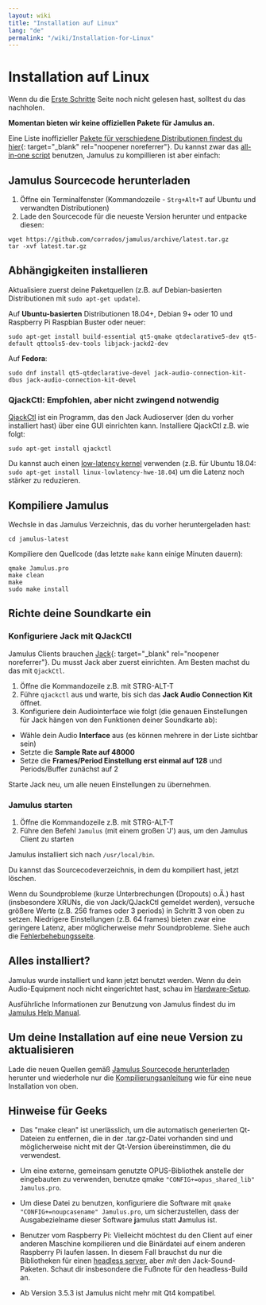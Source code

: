 ```yaml
---
layout: wiki
title: "Installation auf Linux"
lang: "de"
permalink: "/wiki/Installation-for-Linux"
---
```


# Installation auf Linux
Wenn du die [Erste Schritte](Getting-Started) Seite noch nicht gelesen hast, solltest du das nachholen.

**Momentan bieten wir keine offiziellen Pakete für Jamulus an.**

Eine Liste inoffizieller [Pakete für verschiedene Distributionen findest du hier](https://github.com/corrados/jamulus/issues/223#issue-619038918){: target="_blank" rel="noopener noreferrer"}. Du kannst zwar das [all-in-one script](Linux-Client-Install-Script) benutzen, Jamulus zu kompillieren ist aber einfach:

## Jamulus Sourcecode herunterladen

1. Öffne ein Terminalfenster (Kommandozeile - `Strg+Alt+T` auf Ubuntu und verwandten Distributionen)
1. Lade den Sourcecode für die neueste Version herunter und entpacke diesen:
```shell
wget https://github.com/corrados/jamulus/archive/latest.tar.gz
tar -xvf latest.tar.gz
```

## Abhängigkeiten installieren

Aktualisiere zuerst deine Paketquellen (z.B. auf Debian-basierten Distributionen mit `sudo apt-get update`).

Auf **Ubuntu-basierten** Distributionen 18.04+, Debian 9+ oder 10 und Raspberry Pi Raspbian Buster oder neuer:

```shell
sudo apt-get install build-essential qt5-qmake qtdeclarative5-dev qt5-default qttools5-dev-tools libjack-jackd2-dev
```

Auf **Fedora**:

```shell
sudo dnf install qt5-qtdeclarative-devel jack-audio-connection-kit-dbus jack-audio-connection-kit-devel
```

### QjackCtl: Empfohlen, aber nicht zwingend notwendig

[QjackCtl](https://qjackctl.sourceforge.io) ist ein Programm, das den Jack Audioserver (den du vorher installiert hast) über eine GUI einrichten kann. Installiere QjackCtl z.B. wie folgt:

```shell
sudo apt-get install qjackctl
```

Du kannst auch einen [low-latency kernel]( https://help.ubuntu.com/community/UbuntuStudio/RealTimeKernel) verwenden (z.B. für Ubuntu 18.04: `sudo apt-get install linux-lowlatency-hwe-18.04`) um die Latenz noch stärker zu reduzieren.

## Kompiliere Jamulus

Wechsle in das Jamulus Verzeichnis, das du vorher heruntergeladen hast:

```shell
cd jamulus-latest
```
Kompiliere den Quellcode (das letzte `make` kann einige Minuten dauern):

```shell
qmake Jamulus.pro
make clean
make
sudo make install
```

## Richte deine Soundkarte ein

### Konfiguriere Jack mit QJackCtl
Jamulus Clients brauchen [Jack](https://jackaudio.org/){: target="_blank" rel="noopener noreferrer"}. Du musst Jack aber zuerst einrichten. Am Besten machst du das mit `QjackCtl`.
1. Öffne die Kommandozeile z.B. mit STRG-ALT-T
1. Führe `qjackctl` aus und warte, bis sich das **Jack Audio Connection Kit** öffnet.
2. Konfiguriere dein Audiointerface wie folgt (die genauen Einstellungen für Jack hängen von den Funktionen deiner Soundkarte ab):

- Wähle dein Audio **Interface** aus (es können mehrere in der Liste sichtbar sein)
- Setzte die **Sample Rate auf 48000**
- Setze die **Frames/Period Einstellung erst einmal auf 128** und Periods/Buffer zunächst auf 2

Starte Jack neu, um alle neuen Einstellungen zu übernehmen.

### Jamulus starten
1. Öffne die Kommandozeile z.B. mit STRG-ALT-T
1. Führe den Befehl `Jamulus` (mit einem großen 'J') aus, um den Jamulus Client zu starten

Jamulus installiert sich nach `/usr/local/bin`.

Du kannst das Sourcecodeverzeichnis, in dem du kompiliert hast, jetzt löschen.

Wenn du Soundprobleme (kurze Unterbrechungen (Dropouts) o.Ä.) hast (insbesondere XRUNs, die von Jack/QJackCtl gemeldet werden), versuche größere Werte (z.B. 256 frames oder 3 periods) in Schritt 3 von oben zu setzen. Niedrigere Einstellungen (z.B. 64 frames) bieten zwar eine geringere Latenz, aber möglicherweise mehr Soundprobleme.
Siehe auch die [Fehlerbehebungsseite](Client-Troubleshooting).

## Alles installiert?
Jamulus wurde installiert und kann jetzt benutzt werden. Wenn du dein Audio-Equipment noch nicht eingerichtet hast, schau im [Hardware-Setup](Hardware-Setup).

Ausführliche Informationen zur Benutzung von Jamulus findest du im [Jamulus Help Manual](https://github.com/corrados/jamulus/blob/master/src/res/homepage/manual.md).

## Um deine Installation auf eine neue Version zu aktualisieren

Lade die neuen Quellen gemäß [Jamulus Sourcecode herunterladen](Installation-for-Linux#jamulus-sourcecode-herunterladen) herunter und wiederhole nur die [Kompilierungsanleitung](Installation-for-Linux#kompiliere-jamulus) wie für eine neue Installation von oben.

## Hinweise für Geeks

* Das "make clean" ist unerlässlich, um die automatisch generierten Qt-Dateien zu entfernen, die in der .tar.gz-Datei vorhanden sind und möglicherweise nicht mit der Qt-Version übereinstimmen, die du verwendest.

* Um eine externe, gemeinsam genutzte OPUS-Bibliothek anstelle der eingebauten zu verwenden, benutze qmake `"CONFIG+=opus_shared_lib" Jamulus.pro`.

* Um diese Datei zu benutzen, konfiguriere die Software mit `qmake "CONFIG+=noupcasename" Jamulus.pro`, um sicherzustellen, dass der Ausgabezielname dieser Software **j**amulus statt **J**amulus ist.

* Benutzer vom Raspberry Pi: Vielleicht möchtest du den Client auf einer anderen Maschine kompilieren und die Binärdatei auf einem anderen Raspberry Pi laufen lassen. In diesem Fall brauchst du nur die Bibliotheken für einen [headless server](Server-Linux#running-a-headless-server), aber _mit_ den Jack-Sound-Paketen. Schaut dir insbesondere die Fußnote für den headless-Build an.

* Ab Version 3.5.3 ist Jamulus nicht mehr mit Qt4 kompatibel.
